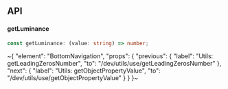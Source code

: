 

## API

#### getLuminance

```ts
const getLuminance: (value: string) => number;
```


~{
  "element": "BottomNavigation",
  "props": {
    "previous": {
      "label": "Utils: getLeadingZerosNumber",
      "to": "/dev/utils/use/getLeadingZerosNumber"
    },
    "next": {
      "label": "Utils: getObjectPropertyValue",
      "to": "/dev/utils/use/getObjectPropertyValue"
    }
  }
}~